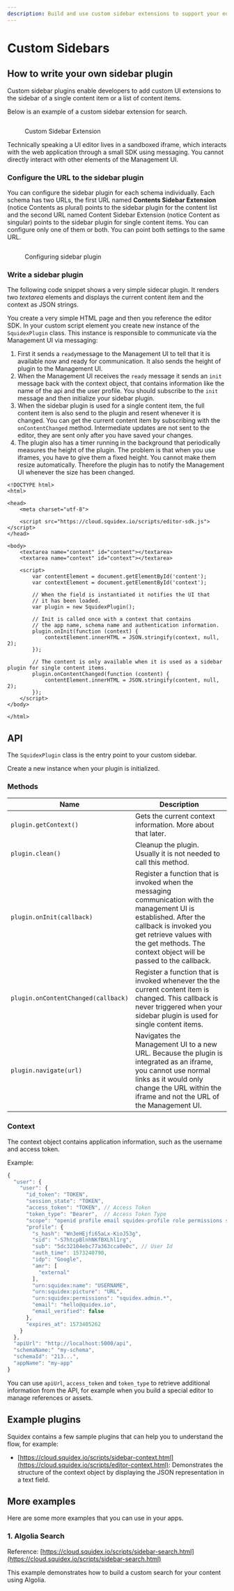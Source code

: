 ```yaml
---
description: Build and use custom sidebar extensions to support your editorial workflow.
---
```


# Custom Sidebars

## How to write your own sidebar plugin

Custom sidebar plugins enable developers to add custom UI extensions to the sidebar of a single content item or a list of content items.

Below is an example of a custom sidebar extension for search.

<figure><img src="../../.gitbook/assets/2023-01-05_14-13.png" alt=""><figcaption><p>Custom Sidebar Extension</p></figcaption></figure>

Technically speaking a UI editor lives in a sandboxed iframe, which interacts with the web application through a small SDK using messaging. You cannot directly interact with other elements of the Management UI.

### Configure the URL to the sidebar plugin

You can configure the sidebar plugin for each schema individually. Each schema has two URLs, the first URL named **Contents Sidebar Extension** (notice Contents as plural) points to the sidebar plugin for the content list and the second URL  named Content Sidebar Extension (notice Content as singular) points to the sidebar plugin for single content items. You can configure only one of them or both. You can point both settings to the same URL.

<figure><img src="../../.gitbook/assets/2023-01-05_14-19.png" alt=""><figcaption><p>Configuring sidebar plugin</p></figcaption></figure>

### Write a sidebar plugin

The following code snippet shows a very simple sidecar plugin. It renders two _textarea_ elements and displays the current content item and the context as JSON strings.

You create a very simple HTML page and then you reference the editor SDK. In your custom script element you create new instance of the `SquidexPlugin` class. This instance is responsible to communicate via the Management UI via messaging:

1. First it sends a `ready`message to the Management UI to tell that it is available now and ready for communication. It also sends the height of plugin to the Management UI.
2. When the Management UI receives the `ready` message it sends an `init` message back with the context object, that contains information like the name of the api and the user profile. You should subscribe to the `init` message and then initialize your sidebar plugin.
3. When the sidebar plugin is used for a single content item, the full content item is also send to the plugin and resent whenever it is changed. You can get the current content item by subscribing with the `onContentChanged` method. Intermediate updates are not sent to the editor, they are sent only after you have saved your changes.
4. The plugin also has a timer running in the background that periodically measures the height of the plugin. The problem is that when you use iframes, you have to give them a fixed height. You cannot make them resize automatically. Therefore the plugin has to notify the Management UI whenever the size has been changed.

```markup
<!DOCTYPE html>
<html>

<head>
    <meta charset="utf-8">

    <script src="https://cloud.squidex.io/scripts/editor-sdk.js"></script>
</head>

<body>
    <textarea name="content" id="content"></textarea>
    <textarea name="context" id="context"></textarea>

    <script>
        var contentElement = document.getElementById('content');
        var contextElement = document.getElementById('context');

        // When the field is instantiated it notifies the UI that 
        // it has been loaded.
        var plugin = new SquidexPlugin();

        // Init is called once with a context that contains 
        // the app name, schema name and authentication information.
        plugin.onInit(function (context) {
            contextElement.innerHTML = JSON.stringify(context, null, 2);
        });

        // The content is only available when it is used as a sidebar plugin for single content items.
        plugin.onContentChanged(function (content) {
            contentElement.innerHTML = JSON.stringify(content, null, 2);
        });
    </script>
</body>

</html>
```

## API

The `SquidexPlugin` class is the entry point to your custom sidebar.

Create a new instance when your plugin is initialized.

### Methods

| Name                                | Description                                                                                                                                                                                                                                |
| ----------------------------------- | ------------------------------------------------------------------------------------------------------------------------------------------------------------------------------------------------------------------------------------------ |
| `plugin.getContext()`               | Gets the current context information. More about that later.                                                                                                                                                                               |
| `plugin.clean()`                    | Cleanup the plugin. Usually it is not needed to call this method.                                                                                                                                                                          |
| `plugin.onInit(callback)`           | Register a function that is invoked when the messaging communication with the management UI is established. After the callback is invoked you get retrieve values with the get methods. The context object will be passed to the callback. |
| `plugin.onContentChanged(callback)` | Register a function that is invoked whenever the the current content item is changed. This callback is never triggered when your sidebar plugin is used for single content items.                                                          |
| `plugin.navigate(url)`              | Navigates the Management UI to a new URL. Because the plugin is integrated as an iframe, you cannot use normal links as it would only change the URL within the iframe and not the URL of the Management UI.                               |

### Context

The context object contains application information, such as the username and access token.

Example:

```javascript
{
  "user": {
    "user": {
      "id_token": "TOKEN",
      "session_state": "TOKEN",
      "access_token": "TOKEN", // Access Token
      "token_type": "Bearer",  // Access Token Type
      "scope": "openid profile email squidex-profile role permissions squidex-api",
      "profile": {
        "s_hash": "Wn3eHEjfi65aLx-KioJ53g",
        "sid": "-S7htcpBlnhNKfBXLhl1rg",
        "sub": "5dc32104ebc77a363cca0e0c", // User Id
        "auth_time": 1573240790,
        "idp": "Google",
        "amr": [
          "external"
        ],
        "urn:squidex:name": "USERNAME",
        "urn:squidex:picture": "URL",
        "urn:squidex:permissions": "squidex.admin.*",
        "email": "hello@quidex.io",
        "email_verified": false
      },
      "expires_at": 1573405262
    }
  },
  "apiUrl": "http://localhost:5000/api",
  "schemaName:" "my-schema",
  "schemaId": "213...",
  "appName": "my-app"
}
```

You can use `apiUrl`, `access_token` and `token_type` to retrieve additional information from the API, for example when you build a special editor to manage references or assets.

## Example plugins

Squidex contains a few sample plugins that can help you to understand the flow, for example:

* [https://cloud.squidex.io/scripts/sidebar-context.html](https://cloud.squidex.io/scripts/editor-context.html): Demonstrates the structure of the context object by displaying the JSON representation in a text field.

## More examples

Here are some more examples that you can use in your apps.

### 1. Algolia Search

Reference: [https://cloud.squidex.io/scripts/sidebar-search.html](https://cloud.squidex.io/scripts/sidebar-search.html)

This example demonstrates how to build a custom search for your content using Algolia.
